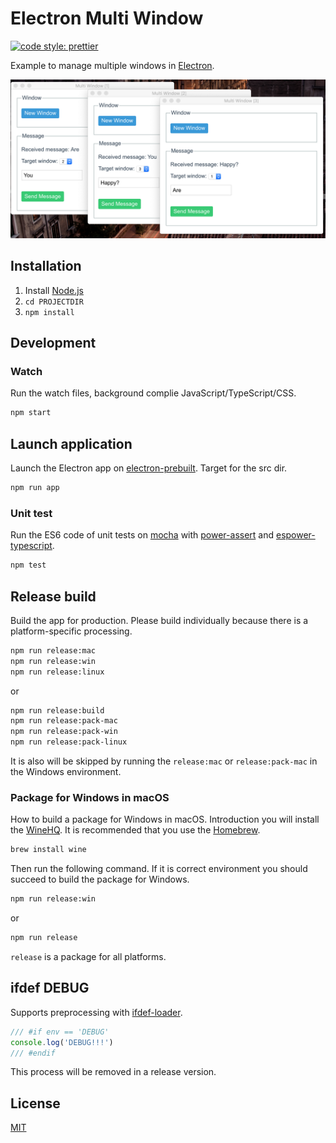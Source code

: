 # Electron Multi Window

[![code style: prettier](https://img.shields.io/badge/code_style-prettier-ff69b4.svg?style=flat-square)](https://github.com/prettier/prettier)

Example to manage multiple windows in [Electron](http://electron.atom.io/).

![Screenshot](ss.png)

## Installation

1. Install [Node.js](https://nodejs.org/)
2. `cd PROJECTDIR`
3. `npm install`

## Development

### Watch

Run the watch files, background complie JavaScript/TypeScript/CSS.

```bash
npm start
```

## Launch application

Launch the Electron app on [electron-prebuilt](https://www.npmjs.com/package/electron-prebuilt). Target for the src dir.

```bash
npm run app
```

### Unit test

Run the ES6 code of unit tests on [mocha](https://www.npmjs.com/package/mocha) with [power-assert](https://www.npmjs.com/package/power-assert) and [espower-typescript](https://www.npmjs.com/package/espower-typescript).

```bash
npm test
```

## Release build

Build the app for production. Please build individually because there is a platform-specific processing.

```bash
npm run release:mac
npm run release:win
npm run release:linux
```

or

```bash
npm run release:build
npm run release:pack-mac
npm run release:pack-win
npm run release:pack-linux
```

It is also will be skipped by running the `release:mac` or `release:pack-mac` in the Windows environment.

### Package for Windows in macOS

How to build a package for Windows in macOS. Introduction you will install the [WineHQ](https://www.winehq.org/). It is recommended that you use the [Homebrew](http://brew.sh/).

```bash
brew install wine
```

Then run the following command. If it is correct environment you should succeed to build the package for Windows.

```bash
npm run release:win
```

or

```bash
npm run release
```

`release` is a package for all platforms.

## ifdef DEBUG

Supports preprocessing with [ifdef-loader](https://www.npmjs.com/package/ifdef-loader).

```js
/// #if env == 'DEBUG'
console.log('DEBUG!!!')
/// #endif
```

This process will be removed in a release version.

## License

[MIT](LICENSE)
